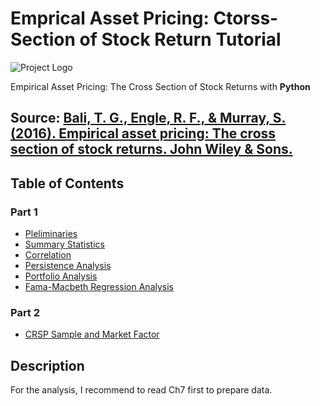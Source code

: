 # Emprical Asset Pricing: Ctorss-Section of Stock Return Tutorial

![Project Logo](https://github.com/NanyeonK/EAP_CSSR_Tutorial/assets/104714490/aaf25eea-7d25-424c-b8ca-121435513513)

Empirical Asset Pricing: The Cross Section of Stock Returns with __Python__

## Source: [Bali, T. G., Engle, R. F., & Murray, S. (2016). Empirical asset pricing: The cross section of stock returns. John Wiley & Sons.](https://www.wiley.com/en-us/Empirical+Asset+Pricing%3A+The+Cross+Section+of+Stock+Returns-p-9781118095041)

## Table of Contents
### Part 1
- [Pleliminaries](https://github.com/NanyeonK/EAP_CSSR_Tutorial/blob/main/Ch1_Preliminaries.ipynb)
- [Summary Statistics](https://github.com/NanyeonK/EAP_CSSR_Tutorial/blob/main/Ch2_Summary%20Statistics.ipynb)
- [Correlation](https://github.com/NanyeonK/EAP_CSSR_Tutorial/blob/main/Ch3_Correlation.ipynb)
- [Persistence Analysis](https://github.com/NanyeonK/EAP_CSSR_Tutorial/blob/main/Ch4_Persistence%20Analysis.ipynb)
- [Portfolio Analysis](https://github.com/NanyeonK/EAP_CSSR_Tutorial/blob/main/Ch5_Portfolio%20Analysis.ipynb)
- [Fama-Macbeth Regression Analysis](https://github.com/NanyeonK/EAP_CSSR_Tutorial/blob/main/Ch6_Fama-Macbeth%20Regression%20Analysis.ipynb)
### Part 2
- [CRSP Sample and Market Factor](https://github.com/NanyeonK/EAP_CSSR_Tutorial/blob/main/Ch7_The%20CRSP%20Sample%20and%20Market%20Factor.ipynb)

## Description
For the analysis, I recommend to read Ch7 first to prepare data.
